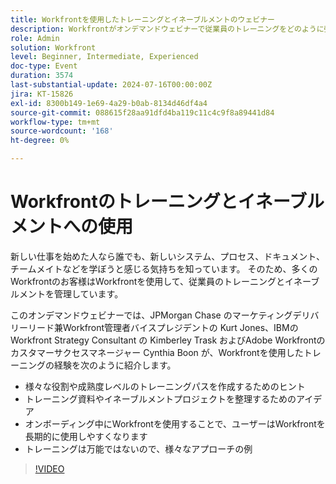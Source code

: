 ```yaml
---
title: Workfrontを使用したトレーニングとイネーブルメントのウェビナー
description: Workfrontがオンデマンドウェビナーで従業員のトレーニングをどのように強化するかをご覧ください。 JPMorgan Chase、IBM、Adobe Workfrontのエキスパートから、カスタマイズされたパスの作成、資料の整理、Workfrontの活用に関するインサイトを得て、効果的なオンボーディングと長期的な採用を実現します。
role: Admin
solution: Workfront
level: Beginner, Intermediate, Experienced
doc-type: Event
duration: 3574
last-substantial-update: 2024-07-16T00:00:00Z
jira: KT-15826
exl-id: 8300b149-1e69-4a29-b0ab-8134d46df4a4
source-git-commit: 088615f28aa91dfd4ba119c11c4c9f8a89441d84
workflow-type: tm+mt
source-wordcount: '168'
ht-degree: 0%

---
```


# Workfrontのトレーニングとイネーブルメントへの使用

新しい仕事を始めた人なら誰でも、新しいシステム、プロセス、ドキュメント、チームメイトなどを学ぼうと感じる気持ちを知っています。 そのため、多くのWorkfrontのお客様はWorkfrontを使用して、従業員のトレーニングとイネーブルメントを管理しています。

このオンデマンドウェビナーでは、JPMorgan Chase のマーケティングデリバリーリード兼Workfront管理者バイスプレジデントの Kurt Jones、IBMのWorkfront Strategy Consultant の Kimberley Trask およびAdobe Workfrontのカスタマーサクセスマネージャー Cynthia Boon が、Workfrontを使用したトレーニングの経験を次のように紹介します。

* 様々な役割や成熟度レベルのトレーニングパスを作成するためのヒント
* トレーニング資料やイネーブルメントプロジェクトを整理するためのアイデア
* オンボーディング中にWorkfrontを使用することで、ユーザーはWorkfrontを長期的に使用しやすくなります
* トレーニングは万能ではないので、様々なアプローチの例

>[!VIDEO](https://video.tv.adobe.com/v/3431020/?learn=on)
